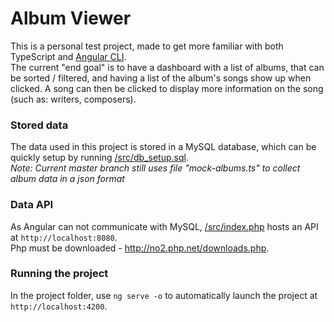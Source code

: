 # Album Viewer

This is a personal test project, made to get more familiar with both TypeScript and [Angular CLI](https://github.com/angular/angular-cli).  
The current "end goal" is to have a dashboard with a list of albums, that can be sorted / filtered, and having a list of the album's songs show up when clicked. A song can then be clicked to display more information on the song (such as: writers, composers).  

### Stored data  
The data used in this project is stored in a MySQL database, which can be quickly setup by running [/src/db_setup.sql](https://github.com/tobias-albert/album-viewer/blob/phpsql/src/db_setup.sql).  
*Note: Current master branch still uses file "mock-albums.ts" to collect album data in a json format*

### Data API  
As Angular can not communicate with MySQL, [/src/index.php](https://github.com/tobias-albert/album-viewer/blob/phpsql/src/index.php) hosts an API at `http://localhost:8080`.  
Php must be downloaded - http://no2.php.net/downloads.php.

### Running the project  
In the project folder, use `ng serve -o` to automatically launch the project at `http://localhost:4200`.
